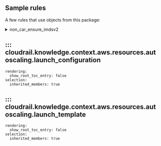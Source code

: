 ## Sample rules
A few rules that use objects from this package:

<details>
<summary>non_car_ensure_imdsv2</summary>

```python
--8<--
cloudrail/knowledge/rules/aws/non_context_aware/protocol_enforcments/ensure_imdsv2_is_used_rule.py
--8<--
```
</details>

## ::: cloudrail.knowledge.context.aws.resources.autoscaling.launch_configuration
    rendering:
      show_root_toc_entry: false
    selection:
      inherited_members: true

## ::: cloudrail.knowledge.context.aws.resources.autoscaling.launch_template
    rendering:
      show_root_toc_entry: false
    selection:
      inherited_members: true
